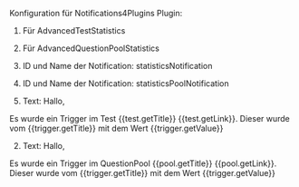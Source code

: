 Konfiguration für Notifications4Plugins Plugin:

1. Für AdvancedTestStatistics
2. Für AdvancedQuestionPoolStatistics

1. ID und Name der Notification: statisticsNotification
2. ID und Name der Notification: statisticsPoolNotification

1. Text: 
Hallo,

Es wurde ein Trigger im Test {{test.getTitle}} {{test.getLink}}. Dieser wurde vom {{trigger.getTitle}} mit dem Wert {{trigger.getValue}}


2. Text:
Hallo,

Es wurde ein Trigger im QuestionPool {{pool.getTitle}} {{pool.getLink}}. Dieser wurde vom {{trigger.getTitle}} mit dem Wert {{trigger.getValue}}